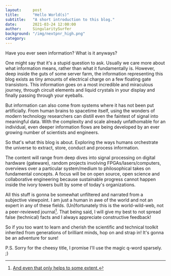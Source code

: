 ```yaml
---
layout:     post
title:      "Hello World(s)"
subtitle:   "A short introduction to this blog."
date:       2021-03-24 12:00:00
author:     SingularitySurfer
background: "/img/nextpnr_high.png"
category:
---
```


Have you ever seen information? What is it anyways?

<!-- What is it anyways? What can we do with it? -->
<!-- Questions asked by the utterly deranged!! -->

One might say that it's a stupid question to ask. Usually we care more about what information means, rather than what it fundamentally is.
However, deep inside the guts of some server farm, the information representing this blog exists as tiny amounts of electrical charge on a few floating gate transistors. This information goes on a most incredible and miraculous journey, through circuit elements and liquid crystals in your display and finally passing through your eyeballs.

But information can also come from systems where it has not been put artificially. From human brains to spacetime itself, using the wonders of modern technology researchers can distill even the faintest of signal into meaningful data. With the complexity and scale already unfathomable for an individual, even deeper information flows are being developed by an ever growing number of scientists and engineers.

<!-- But information can also come from systems where it has not been put artificially. The art of measuring an unknown physical quantity is at an equally staggering level. From gravitational waves to subatomic particles, information deeply hidden in the fabric of reality is now being accessed and added to the ever growing bla. TODO -->


<!-- However, if you start to dig a bit into how our current and future machines make this information flow, you will come across some of the weirdest and most wonderful stuff you can find in this world. -->
<!-- Ofc there are other interesting things like life that also processes information in crazy ways! -->

So that's what this blog is about. Exploring the ways humans orchestrate the universe to extract, store, conduct and process information.

<!-- and extracting information of unknown systems. -->

The content will range from deep dives into signal processing on digital hardware (gateware), random projects involving FPGAs/lasers/computers, overviews over a particular system/medium to philosophical takes on fundamental concepts. A focus will be on open source, open science and collaborative engineering because sustainable progress cannot happen inside the ivory towers built by some of today's organizations.

 <!-- Since modern society rests upon the
It is up to us to design the next generation of information systems in a way that leaves vital -->

All this stuff is gonna be somewhat unfiltered and narrated from a subjective viewpoint. I am just a human in awe of the world and not an expert in any of these fields. (Un)fortunately this is the world-wild-web, not a peer-reviewed journal[^1]. That being said, I will give my best to not spread false (technical) facts and I always appreciate constructive feedback!

So if you too want to learn and cherish the scientific and technical toolkit inherited from generations of brilliant minds, hop on and strap in! It's gonna be an adventure for sure!

P.S. Sorry for the cheesy title, I promise I'll use the magic q-word sparsely. ;)

[^1]: [And even that only helps to some extent.](https://www.ncbi.nlm.nih.gov/pmc/articles/PMC1182327/)

<!--
Well, here is some: A cheesy blog post titled "Hello World(s)".

Wow, what a creative way to start a blog! Not really, but it's just too good of a line to not not use it.
Because


- CATCHEN!!!
- was kommt?
- welche art?
- open source stuff
- hype
- not for physicists and software engineers
- sometimes hardcore ecplicit engineering (signal processing) content
- sometimes rants about awesome topics

- DISCLAIMER I am human and wrong most of the time (just like much of the published research)
- this is the internet. no peer review process!
- i try to be responsible and not too misleading -->
